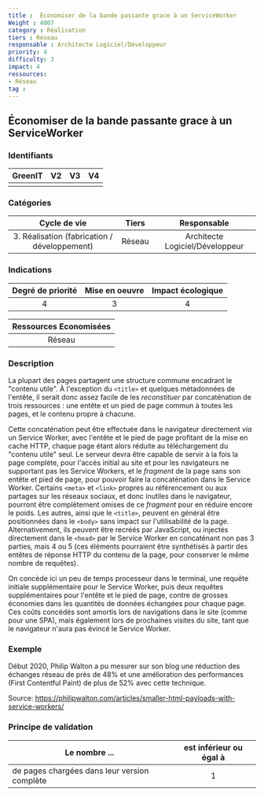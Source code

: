 ```yaml
---
title :  Économiser de la bande passante grace à un ServiceWorker
Weight : 4007
category : Réalisation
tiers : Réseau
responsable : Architecte Logiciel/Développeur
priority: 4
difficulty: 3
impact: 4
ressources:
- Réseau
tag :
---
```


## Économiser de la bande passante grace à un ServiceWorker

### Identifiants

| GreenIT |  V2  |  V3  |  V4  |
|:-------:|:----:|:----:|:----:|
|      |   |   |      |

### Catégories

| Cycle de vie |  Tiers  |  Responsable  |
|:---------:|:----:|:----:|
| 3. Réalisation (fabrication / développement) | Réseau | Architecte Logiciel/Développeur |

### Indications

| Degré de priorité |      Mise en oeuvre       |  Impact écologique    |
|:-------------------:|:-------------------------:|:---------------------:|
| 4 | 3 | 4 |

|Ressources Economisées                                      |
|:----------------------------------------------------------:|
|Réseau    |

### Description

La plupart des pages partagent une structure commune encadrant le "contenu utile".
À l'exception du `<title>` et quelques métadonnées de l'entête,
il serait donc assez facile de les _reconstituer_ par concaténation de trois ressources :
une entête et un pied de page commun à toutes les pages,
et le contenu propre à chacune.

Cette concaténation peut être effectuée dans le navigateur directement _via_ un Service Worker,
avec l'entête et le pied de page profitant de la mise en cache HTTP,
chaque page étant alors réduite au téléchargement du "contenu utile" seul.
Le serveur devra être capable de servir à la fois la page complète,
pour l'accès initial au site et pour les navigateurs ne supportant pas les Service Workers,
et le _fragment_ de la page sans son entête et pied de page,
pour pouvoir faire la concaténation dans le Service Worker.
Certains `<meta>` et `<link>` propres au référencement ou aux partages sur les réseaux sociaux, et donc inutiles dans le navigateur,
pourront être complètement omises de ce _fragment_ pour en réduire encore le poids.
Les autres, ainsi que le `<title>`, peuvent en général être positionnées dans le `<body>` sans impact sur l'utilisabilité de la page.
Alternativement, ils peuvent être recréés par JavaScript,
ou injectés directement dans le `<head>` par le Service Worker en concaténant non pas 3 parties, mais 4 ou 5
(ces éléments pourraient être synthétisés à partir des entêtes de réponse HTTP du contenu de la page, pour conserver le même nombre de requêtes).

On concède ici un peu de temps processeur dans le terminal,
une requête initiale supplémentaire pour le Service Worker,
puis deux requêtes supplémentaires pour l'entête et le pied de page,
contre de grosses économies dans les quantités de données échangées pour chaque page.
Ces coûts concédés sont amortis lors de navigations dans le site (comme pour une SPA),
mais également lors de prochaines visites du site,
tant que le navigateur n'aura pas évincé le Service Worker.

### Exemple

Début 2020, Philip Walton a pu mesurer sur son blog une réduction des échanges réseau de près de 48%
et une amélioration des performances (First Contentful Paint) de plus de 52%
avec cette technique.

Source: https://philipwalton.com/articles/smaller-html-payloads-with-service-workers/

### Principe de validation

| Le nombre ... |     est inférieur ou égal à   |  
|-------------------|:-------------------------:|
| de pages chargées dans leur version complète | 1 |
